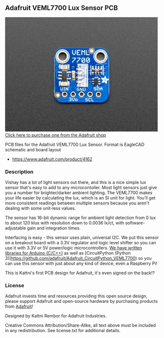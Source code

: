 ## Adafruit VEML7700 Lux Sensor PCB

<a href="http://www.adafruit.com/products/4162"><img src="assets/4162.jpg?raw=true" width="500px"><br/>
Click here to purchase one from the Adafruit shop</a>

PCB files for the Adafruit VEML7700 Lux Sensor. Format is EagleCAD schematic and board layout
* https://www.adafruit.com/product/4162

### Description

Vishay has a lot of light sensors out there, and this is a nice simple lux sensor that's easy to add to any microcontoller. Most light sensors just give you a number for brighter/darker ambient lighting. The VEML7700 makes your life easier by calculating the lux, which is an SI unit for light. You'll get more consistent readings between multiple sensors because you aren't dealing with some unit-less values.

The sensor has 16-bit dynamic range for ambient light detection from 0 lux to about 120 klux with resolution down to 0.0036 lx/ct, with software-adjustable gain and integration times.

Interfacing is easy - this sensor uses plain, universal I2C. We put this sensor on a breakout board with a 3.3V regulator and logic level shifter so you can use it with 3.3V or 5V power/logic microcontrollers. [We have written libraries for Arduino (C/C++)](https://github.com/adafruit/Adafruit_VEML7700) as well as [CircuitPython (Python 3)]https://github.com/adafruit/Adafruit_CircuitPython_VEML7700) so you can use this sensor with just about any kind of device, even a Raspberry Pi!

This is Kattni's first PCB design for Adafruit, it's even signed on the back!?

### License

Adafruit invests time and resources providing this open source design, please support Adafruit and open-source hardware by purchasing products from [Adafruit](https://www.adafruit.com)!

Designed by Kattni Rembor for Adafruit Industries.

Creative Commons Attribution/Share-Alike, all text above must be included in any redistribution. See license.txt for additional details.
